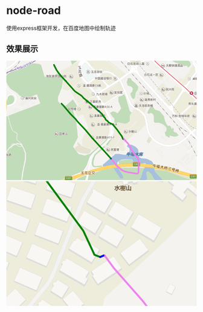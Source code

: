 # node-road
使用express框架开发，在百度地图中绘制轨迹

## 效果展示
![Image text](https://github.com/Yves-yuan/node-road/blob/master/img/%E7%99%BE%E5%BA%A6%E8%BD%A8%E8%BF%B91.PNG)
![Image text](https://github.com/Yves-yuan/node-road/blob/master/img/%E7%99%BE%E5%BA%A6%E8%BD%A8%E8%BF%B92.PNG)